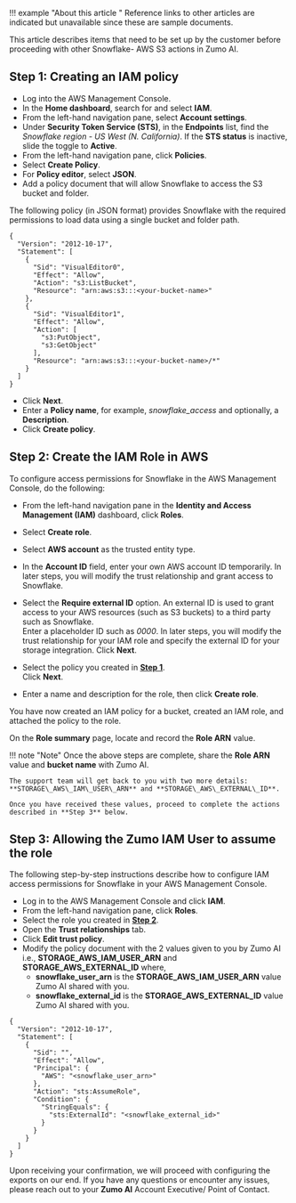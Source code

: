 !!! example "About this article "
    Reference links to other articles are indicated but unavailable since these are sample documents.

This article describes items that need to be set up by the customer before proceeding with other Snowflake- AWS S3 actions in Zumo AI.

## Step 1: Creating an IAM policy

* Log into the AWS Management Console.
* In the **Home dashboard**, search for and select **IAM**.
* From the left-hand navigation pane, select **Account settings**.
* Under **Security Token Service (STS)**, in the **Endpoints** list, find the _Snowflake region - US West (N. California)_. If the **STS status** is inactive, slide the toggle to **Active**.
* From the left-hand navigation pane, click **Policies**.
* Select **Create Policy**.
* For **Policy editor**, select **JSON**.
* Add a policy document that will allow Snowflake to access the S3 bucket and folder.  
      
The following policy (in JSON format) provides Snowflake with the required permissions to load data using a single bucket and folder path.

```
{
  "Version": "2012-10-17",
  "Statement": [
    {
      "Sid": "VisualEditor0",
      "Effect": "Allow",
      "Action": "s3:ListBucket",
      "Resource": "arn:aws:s3:::<your-bucket-name>"
    },
    {
      "Sid": "VisualEditor1",
      "Effect": "Allow",
      "Action": [
        "s3:PutObject",
        "s3:GetObject"
      ],
      "Resource": "arn:aws:s3:::<your-bucket-name>/*"
    }
  ]
}
```

* Click **Next**.
* Enter a **Policy name**, for example, _snowflake\_access_ and optionally, a **Description**.
* Click **Create policy**.

## Step 2: Create the IAM Role in AWS

To configure access permissions for Snowflake in the AWS Management Console, do the following:

* From the left-hand navigation pane in the **Identity and Access Management (IAM)** dashboard, click **Roles**.
* Select **Create role**.
* Select **AWS account** as the trusted entity type.
* In the **Account ID** field, enter your own AWS account ID temporarily. In later steps, you will modify the trust relationship and grant access to Snowflake.
* Select the **Require external ID** option. An external ID is used to grant access to your AWS resources (such as S3 buckets) to a third party such as Snowflake.     
Enter a placeholder ID such as _0000_. In later steps, you will modify the trust relationship for your IAM role and specify the external ID for your storage integration. Click **Next**. 

* Select the policy you created in **[Step 1](#step-1-creating-an-iam-policy)**.    
  Click **Next**.
* Enter a name and description for the role, then click **Create role**.

You have now created an IAM policy for a bucket, created an IAM role, and attached the policy to the role.

On the **Role summary** page, locate and record the **Role ARN** value.

!!! note "Note"
    Once the above steps are complete, share the **Role ARN** value and **bucket name** with Zumo AI.
    
    The support team will get back to you with two more details: **STORAGE\_AWS\_IAM\_USER\_ARN** and **STORAGE\_AWS\_EXTERNAL\_ID**. 
    
    Once you have received these values, proceed to complete the actions described in **Step 3** below.

## Step 3: Allowing the Zumo IAM User to assume the role

The following step-by-step instructions describe how to configure IAM access permissions for Snowflake in your AWS Management Console.

* Log in to the AWS Management Console and click **IAM**.
* From the left-hand navigation pane, click **Roles**.
* Select the role you created in **[Step 2](#step-2-create-the-iam-role-in-aws)**.
* Open the **Trust relationships** tab.
* Click **Edit trust policy**.
* Modify the policy document with the 2 values given to you by Zumo AI i.e., **STORAGE\_AWS\_IAM\_USER\_ARN** and **STORAGE\_AWS\_EXTERNAL\_ID** where,
    * **snowflake\_user\_arn** is the **STORAGE\_AWS\_IAM\_USER\_ARN** value Zumo AI shared with you.
    * **snowflake\_external\_id** is the **STORAGE\_AWS\_EXTERNAL\_ID** value Zumo AI shared with you.
    
```
{
  "Version": "2012-10-17",
  "Statement": [
    {
      "Sid": "",
      "Effect": "Allow",
      "Principal": {
        "AWS": "<snowflake_user_arn>"
      },
      "Action": "sts:AssumeRole",
      "Condition": {
        "StringEquals": {
          "sts:ExternalId": "<snowflake_external_id>"
        }
      }
    }
  ]
}
```

Upon receiving your confirmation, we will proceed with configuring the exports on our end. If you have any questions or encounter any issues, please reach out to your **Zumo AI** Account Executive/ Point of Contact.